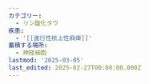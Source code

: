 ```yaml
---
カテゴリー:
  - リン酸化タウ
疾患:
  - '[[進行性核上性麻痺]]'
蓄積する場所:
  - 神経細胞
lastmod: '2025-03-05'
last_edited: 2025-02-27T00:00:00.000Z
---
```



